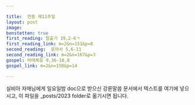 ```yaml
---

title:  연중 제11주일
layout: post 
image:  
bonstetten: true
first_reading: 탈출기 19,2-6ㄱ
first_reading_link: m=2&n=151&p=8
second_reading:  로마서 5,6-11
second_reading_link: m=2&n=167&p=3
gospel: 마태복음 9,36-10,8
gospel_link: m=2&n=150&p=14

---
```



실비아 자매님에게 일요일밤 doc으로 받으신
강론말씀 문서에서
텍스트를 여기에 넣으시고,
이 파일을 _posts/2023 folder로 옮기시면 됩니다.
